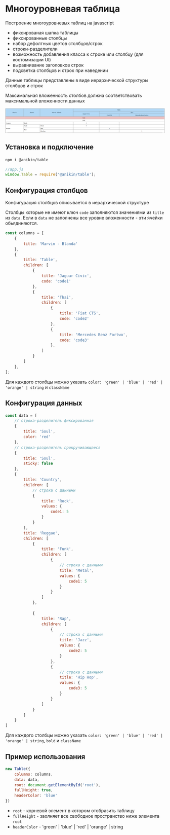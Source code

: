 # Многоуровневая таблица
Построение многоуровневых таблиц на javascript

- фиксированая шапка таблицы
- фиксированные столбцы
- набор дефолтных цветов столбцов/строк
- строки-разделители
- возможность добавления класса к строке или столбцу (для костомизации UI)
- выравнивание заголовков строк
- подсветка столбцов и строк при наведении

Данные таблицы представлены в виде иерархической структуры столбцов и строк

Максимальная вложенность столбов должна соответствовать максимальной вложенности данных

![img_1.png](img_1.png)

## Установка и подключение
`npm i @anikin/table`

```javascript
//app.js
window.Table = require('@anikin/table');
```

## Конфигурация столбцов
Конфигурация столбцов описывается в иерархической структуре

Столбцы которые не имеют ключ `code` заполняются значениями из `title` из `data`. Если в `data` не заполнены все уровне вложенности - эти ячейки обьядиняются.   

```javascript
const сolumns = [
    {
        title: 'Marvin - Blanda'
    },
    {
        title: 'Table',
        children: [
            {
                title: 'Jaguar Civic',
                code: 'code1'
            },
            {
                title: 'Thai',
                children: [
                    {
                        title: 'Fiat CTS',
                        code: 'code2'
                    },
                    {
                        title: 'Mercedes Benz Fortwo',
                        code: 'code3'
                    },
                ]
            }
        ]
    },
];
```

Для каждого столбцы можно указать `color: 'green' | 'blue' | 'red' | 'orange' | string` и `className`

## Конфигурация данных

```javascript
const data = [
    // строка-разделитель фиксированная
    {
        title: 'Soul',
        color: 'red'
    },
    // строка-разделитель прокручивающаеся
    {
        title: 'Soul',
        sticky: false
    },
    {
        title: 'Country',
        children: [
            // строка c данными
            {
                title: 'Rock',
                values: {
                    code1: 5
                }
            }
        ],
        title: 'Reggae',
        children: [
            {
                title: 'Funk',
                children: [
                    {
                        // строка c данными
                        title: 'Metal',
                        values: {
                            code1: 5
                        }
                    }
                ]
            },

            {
                title: 'Rap',
                children: [
                    {
                        // строка c данными
                        title: 'Jazz',
                        values: {
                            code2: 5
                        }
                    },
                    {
                        // строка c данными
                        title: 'Hip Hop',
                        values: {
                            code3: 5
                        }
                    }                    
                ]
            }
        ]
    }
]
```

Для каждого столбцы можно указать `color: 'green' | 'blue' | 'red' | 'orange' | string`, `bold` и `className`


## Пример использования

```javascript
new Table({
    columns: columns,
    data: data,
    root: document.getElementById('root'),
    fullHeight: true,
    headerColor: 'blue'
})
```

- `root` - корневой элемент в котором отобразить таблицу 
- `fullHeight` - заолняет все свободное пространство ниже элемента  `root`
- `headerColor` - 'green' | 'blue' | 'red' | 'orange' | string